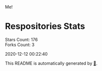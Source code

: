 Me!

# Respositories Stats
Stars Count: 176  
Forks Count: 3

2020-12-12 00:22:40  

This README is automatically generated by [🐰](https://github.com/rnitta/rnitta).
